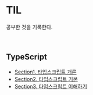 # TIL

공부한 것을 기록한다.

<br>

## TypeScript

- [Section1. 타입스크립트 개론](https://www.notion.so/billihazero/1-241f04464c8e809dbfdfd57acd0f39b9?source=copy_link)
- [Section2. 타입스크립트 기본](https://www.notion.so/billihazero/2-242f04464c8e80ccbd95f4d42c9860fe?source=copy_link)
- [Section3. 타입스크립트 이해하기](https://www.notion.so/billihazero/3-246f04464c8e80c9b5feeb323c2fff6f?source=copy_link)
